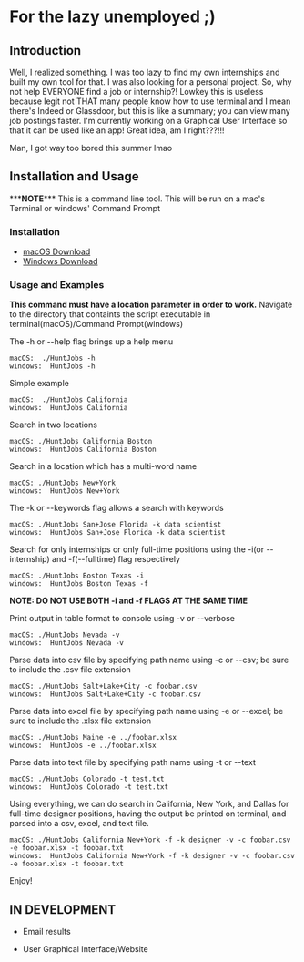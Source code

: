 # For the lazy unemployed ;)

## Introduction

Well, I realized something. I was too lazy to find my own internships and built my own tool for that. I was also looking for a personal project. So, why not help EVERYONE find a job or internship?! Lowkey this is useless because legit not THAT many people know how to use terminal and I mean there's Indeed or Glassdoor, but this is like a summary; you can view many job postings faster. I'm currently working on a Graphical User Interface so that it can be used like an app! Great idea, am I right???!!!

Man, I got way too bored this summer lmao

## Installation and Usage

\*\*\***NOTE**\*\*\*
This is a command line tool. This will be run on a mac's Terminal or windows' Command Prompt

### Installation

- [macOS Download](https://github.com/thenry3/Hunt-Jobs/releases/download/v1.02/HuntJobs-mac.zip)
- [Windows Download](https://github.com/thenry3/Hunt-Jobs/releases/download/v1.02/HuntJobs.exe)

### Usage and Examples

**This command must have a location parameter in order to work.**
Navigate to the directory that containts the script executable in terminal(macOS)/Command Prompt(windows)

The -h or --help flag brings up a help menu

```
macOS:  ./HuntJobs -h
windows:  HuntJobs -h
```

Simple example

```
macOS:  ./HuntJobs California
windows:  HuntJobs California
```

Search in two locations

```
macOS: ./HuntJobs California Boston
windows:  HuntJobs California Boston
```

Search in a location which has a multi-word name

```
macOS: ./HuntJobs New+York
windows:  HuntJobs New+York
```

The -k or --keywords flag allows a search with keywords

```
macOS: ./HuntJobs San+Jose Florida -k data scientist
windows:  HuntJobs San+Jose Florida -k data scientist
```

Search for only internships or only full-time positions using the -i(or --internship) and -f(--fulltime) flag respectively

```
macOS: ./HuntJobs Boston Texas -i
windows:  HuntJobs Boston Texas -f
```

**NOTE: DO NOT USE BOTH -i and -f FLAGS AT THE SAME TIME**

Print output in table format to console using -v or --verbose

```
macOS: ./HuntJobs Nevada -v
windows:  HuntJobs Nevada -v
```

Parse data into csv file by specifying path name using -c or --csv; be sure to include the .csv file extension

```
macOS: ./HuntJobs Salt+Lake+City -c foobar.csv
windows:  HuntJobs Salt+Lake+City -c foobar.csv
```

Parse data into excel file by specifying path name using -e or --excel; be sure to include the .xlsx file extension

```
macOS: ./HuntJobs Maine -e ../foobar.xlsx
windows:  HuntJobs -e ../foobar.xlsx
```

Parse data into text file by specifying path name using -t or --text

```
macOS: ./HuntJobs Colorado -t test.txt
windows:  HuntJobs Colorado -t test.txt
```

Using everything, we can do search in California, New York, and Dallas for full-time designer positions, having the output be printed on terminal, and parsed into a csv, excel, and text file.

```
macOS: ./HuntJobs California New+York -f -k designer -v -c foobar.csv -e foobar.xlsx -t foobar.txt
windows:  HuntJobs California New+York -f -k designer -v -c foobar.csv -e foobar.xlsx -t foobar.txt
```

Enjoy!

## IN DEVELOPMENT

- Email results

- User Graphical Interface/Website
